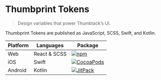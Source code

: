 # Thumbprint Tokens

> Design variables that power Thumbtack’s UI.

Thumbprint Tokens are published as JavaScript, SCSS, Swift, and Kotlin.

| Platform | Languages | Package |
| --- | --- | --- |
| Web | React & SCSS | [![npm](https://img.shields.io/npm/v/@thumbtack/thumbprint-tokens)](https://www.npmjs.com/package/@thumbtack/thumbprint-tokens) |
| iOS | Swift | [![CocoaPods](https://img.shields.io/cocoapods/v/ThumbprintTokens)](https://cocoapods.org/pods/ThumbprintTokens) |
| Android | Kotlin | [![JitPack](https://img.shields.io/jitpack/v/github/thumbtack/thumbprint-tokens)](https://jitpack.io/#thumbtack/thumbprint-tokens) |
